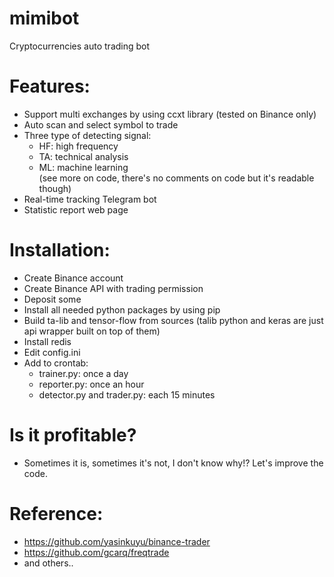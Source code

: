 # mimibot
 Cryptocurrencies auto trading bot

# Features:
- Support multi exchanges by using ccxt library (tested on Binance only)
- Auto scan and select symbol to trade
- Three type of detecting signal:
    + HF: high frequency
    + TA: technical analysis
    + ML: machine learning    
    (see more on code, there's no comments on code but it's readable though)
- Real-time tracking Telegram bot
- Statistic report web page

# Installation:
- Create Binance account
- Create Binance API with trading permission
- Deposit some
- Install all needed python packages by using pip
- Build ta-lib and tensor-flow from sources (talib python and keras are just api wrapper built on top of them)
- Install redis
- Edit config.ini
- Add to crontab:
    + trainer.py: once a day
    + reporter.py: once an hour
    + detector.py and trader.py: each 15 minutes

# Is it profitable?
- Sometimes it is, sometimes it's not, I don't know why!? Let's improve the code.

# Reference:
- https://github.com/yasinkuyu/binance-trader
- https://github.com/gcarq/freqtrade
- and others..
